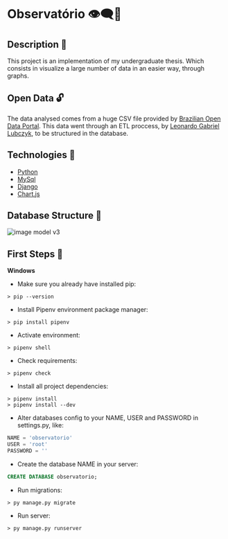 # Observatório 👁‍🗨🎲

## Description 📜

This project is an implementation of my undergraduate thesis.
Which consists in visualize a large number of data in an easier way, through graphs.

## Open Data 🔓

The data analysed comes from a huge CSV file provided by [Brazilian Open Data Portal](www.dados.gov.br). This data went through an ETL proccess, by [Leonardo Gabriel Lubczyk](github.com/kyrosx/observatorio_etl), to be structured in the database.

## Technologies 🧰

  - [Python](docs.python.org/3/)
  - [MySql](dev.mysql.com/doc/)
  - [Django](docs.djangoproject.com/en/3.0/)
  - [Chart.js](chartjs.org/docs/latest/)

## Database Structure 🧱
![image model v3](https://user-images.githubusercontent.com/29782248/85910730-02ccc200-b7f7-11ea-8a28-ffb7ef7a51d4.png)

## First Steps 🧭

**Windows**

- Make sure you already have installed pip:
``` shell
> pip --version
```

- Install Pipenv environment package manager:
``` shell
> pip install pipenv
```

- Activate environment:
``` shell
> pipenv shell
```

- Check requirements:
``` shell
> pipenv check
```

- Install all project dependencies:
``` shell
> pipenv install
> pipenv install --dev
```

- Alter databases config to your NAME, USER and PASSWORD in settings.py, like:
``` python
NAME = 'observatorio'
USER = 'root'
PASSWORD = ''
```

- Create the database NAME in your server:
``` sql
CREATE DATABASE observatorio;
```

- Run migrations:
``` shell
> py manage.py migrate
```

- Run server:
``` shell
> py manage.py runserver
```
